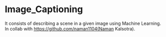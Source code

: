# Image_Captioning
It consists of describing a scene in a given image using Machine Learning.
In collab with https://github.com/naman1104(Naman Kalsotra).
